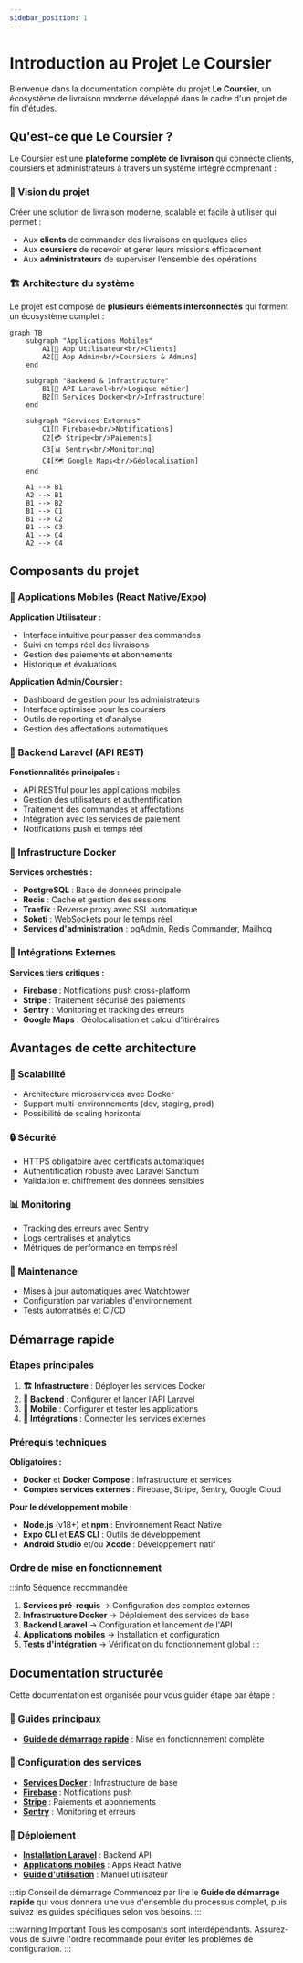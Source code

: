 ```yaml
---
sidebar_position: 1
---
```


# Introduction au Projet Le Coursier

Bienvenue dans la documentation complète du projet **Le Coursier**, un écosystème de livraison moderne développé dans le cadre d'un projet de fin d'études.

## Qu'est-ce que Le Coursier ?

Le Coursier est une **plateforme complète de livraison** qui connecte clients, coursiers et administrateurs à travers un système intégré comprenant :

### 🎯 Vision du projet

Créer une solution de livraison moderne, scalable et facile à utiliser qui permet :

- Aux **clients** de commander des livraisons en quelques clics
- Aux **coursiers** de recevoir et gérer leurs missions efficacement
- Aux **administrateurs** de superviser l'ensemble des opérations

### 🏗️ Architecture du système

Le projet est composé de **plusieurs éléments interconnectés** qui forment un écosystème complet :

```mermaid
graph TB
    subgraph "Applications Mobiles"
        A1[📱 App Utilisateur<br/>Clients]
        A2[📱 App Admin<br/>Coursiers & Admins]
    end

    subgraph "Backend & Infrastructure"
        B1[🔧 API Laravel<br/>Logique métier]
        B2[🐳 Services Docker<br/>Infrastructure]
    end

    subgraph "Services Externes"
        C1[🔔 Firebase<br/>Notifications]
        C2[💳 Stripe<br/>Paiements]
        C3[📊 Sentry<br/>Monitoring]
        C4[🗺️ Google Maps<br/>Géolocalisation]
    end

    A1 --> B1
    A2 --> B1
    B1 --> B2
    B1 --> C1
    B1 --> C2
    B1 --> C3
    A1 --> C4
    A2 --> C4
```

## Composants du projet

### 📱 Applications Mobiles (React Native/Expo)

**Application Utilisateur :**

- Interface intuitive pour passer des commandes
- Suivi en temps réel des livraisons
- Gestion des paiements et abonnements
- Historique et évaluations

**Application Admin/Coursier :**

- Dashboard de gestion pour les administrateurs
- Interface optimisée pour les coursiers
- Outils de reporting et d'analyse
- Gestion des affectations automatiques

### 🔧 Backend Laravel (API REST)

**Fonctionnalités principales :**

- API RESTful pour les applications mobiles
- Gestion des utilisateurs et authentification
- Traitement des commandes et affectations
- Intégration avec les services de paiement
- Notifications push et temps réel

### 🐳 Infrastructure Docker

**Services orchestrés :**

- **PostgreSQL** : Base de données principale
- **Redis** : Cache et gestion des sessions
- **Traefik** : Reverse proxy avec SSL automatique
- **Soketi** : WebSockets pour le temps réel
- **Services d'administration** : pgAdmin, Redis Commander, Mailhog

### 🔗 Intégrations Externes

**Services tiers critiques :**

- **Firebase** : Notifications push cross-platform
- **Stripe** : Traitement sécurisé des paiements
- **Sentry** : Monitoring et tracking des erreurs
- **Google Maps** : Géolocalisation et calcul d'itinéraires

## Avantages de cette architecture

### 🚀 Scalabilité

- Architecture microservices avec Docker
- Support multi-environnements (dev, staging, prod)
- Possibilité de scaling horizontal

### 🔒 Sécurité

- HTTPS obligatoire avec certificats automatiques
- Authentification robuste avec Laravel Sanctum
- Validation et chiffrement des données sensibles

### 📊 Monitoring

- Tracking des erreurs avec Sentry
- Logs centralisés et analytics
- Métriques de performance en temps réel

### 🔄 Maintenance

- Mises à jour automatiques avec Watchtower
- Configuration par variables d'environnement
- Tests automatisés et CI/CD

## Démarrage rapide

### Étapes principales

1. **🏗️ Infrastructure** : Déployer les services Docker
2. **🔧 Backend** : Configurer et lancer l'API Laravel
3. **📱 Mobile** : Configurer et tester les applications
4. **🔗 Intégrations** : Connecter les services externes

### Prérequis techniques

**Obligatoires :**

- **Docker** et **Docker Compose** : Infrastructure et services
- **Comptes services externes** : Firebase, Stripe, Sentry, Google Cloud

**Pour le développement mobile :**

- **Node.js** (v18+) et **npm** : Environnement React Native
- **Expo CLI** et **EAS CLI** : Outils de développement
- **Android Studio** et/ou **Xcode** : Développement natif

### Ordre de mise en fonctionnement

:::info Séquence recommandée

1. **Services pré-requis** → Configuration des comptes externes
2. **Infrastructure Docker** → Déploiement des services de base
3. **Backend Laravel** → Configuration et lancement de l'API
4. **Applications mobiles** → Installation et configuration
5. **Tests d'intégration** → Vérification du fonctionnement global
   :::

## Documentation structurée

Cette documentation est organisée pour vous guider étape par étape :

### 📖 Guides principaux

- **[Guide de démarrage rapide](./guide-demarrage-rapide)** : Mise en fonctionnement complète

### 🔧 Configuration des services

- **[Services Docker](./pre-requisites/services)** : Infrastructure de base
- **[Firebase](./pre-requisites/firebase)** : Notifications push
- **[Stripe](./pre-requisites/stripe)** : Paiements et abonnements
- **[Sentry](./pre-requisites/sentry)** : Monitoring et erreurs

### 🚀 Déploiement

- **[Installation Laravel](./web-part/installation-laravel)** : Backend API
- **[Applications mobiles](./mobile-apps/installation-mobile)** : Apps React Native
- **[Guide d'utilisation](./mobile-apps/guide-utilisation)** : Manuel utilisateur

:::tip Conseil de démarrage
Commencez par lire le **Guide de démarrage rapide** qui vous donnera une vue d'ensemble du processus complet, puis suivez les guides spécifiques selon vos besoins.
:::

:::warning Important
Tous les composants sont interdépendants. Assurez-vous de suivre l'ordre recommandé pour éviter les problèmes de configuration.
:::
